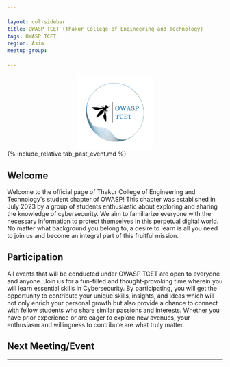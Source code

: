 ```yaml
---

layout: col-sidebar
title: OWASP TCET (Thakur College of Engineering and Technology)
tags: OWASP TCET
region: Asia
meetup-group:

---
```

<img src="./assets/images/OWASP_Transparent.png" style="display:block;margin:0 auto;max-width:35%">
{% include_relative tab_past_event.md %}

## Welcome
Welcome to the official page of Thakur College of Engineering and Technology's student chapter of OWASP! This chapter was established in July 2023 by a group of students enthusiastic about exploring and sharing the knowledge of cybersecurity. We aim to familiarize everyone with the necessary information to protect themselves in this perpetual digital world.  No matter what background you belong to, a desire to learn is all you need to join us and become an integral part of this fruitful mission.

## Participation
All events that will be conducted under OWASP TCET are open to everyone and anyone. Join us for a fun-filled and thought-provoking time wherein you will learn essential skills in Cybersecurity. By participating, you will get the opportunity to contribute your unique skills, insights, and ideas which will not only enrich your personal growth but also provide a chance to connect with fellow students who share similar passions and interests. Whether you have prior experience or are eager to explore new avenues, your enthusiasm and willingness to contribute are what truly matter.

## Next Meeting/Event <!-- You should keep this section as it will populate your meetup events -->
---------------------
